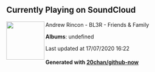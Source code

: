 ## Currently Playing on SoundCloud

[<img align="left" width="100" src="https://i1.sndcdn.com/artworks-000140341222-fp7lcq-t120x120.jpg">](https://soundcloud.com/andrew-rincon-969657416/bl3r-friends-family)

Andrew Rincon - BL3R - Friends & Family

**Albums**: undefined

Last updated at 17/07/2020 16:22

#### Generated with [20chan/github-now](https://github.com/20chan/github-now)


<!--
**20chan/20chan** is a ✨ _special_ ✨ repository because its `README.md` (this file) appears on your GitHub profile.

Here are some ideas to get you started:

- 🔭 I’m currently working on ...
- 🌱 I’m currently learning ...
- 👯 I’m looking to collaborate on ...
- 🤔 I’m looking for help with ...
- 💬 Ask me about ...
- 📫 How to reach me: ...
- 😄 Pronouns: ...
- ⚡ Fun fact: ...
-->
